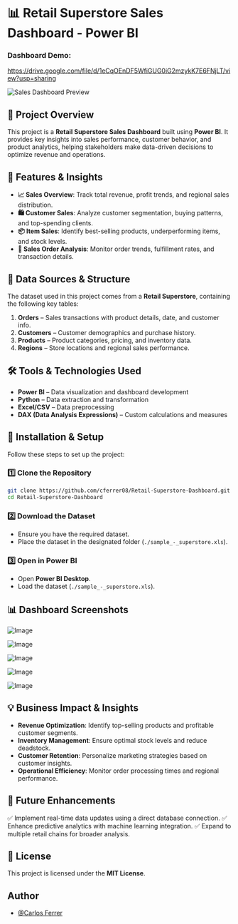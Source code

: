 
# 📊 Retail Superstore Sales Dashboard - Power BI

### Dashboard Demo: 
https://drive.google.com/file/d/1eCqOEnDF5WfiGUG0iG2mzykK7E6FNjLT/view?usp=sharing



![Sales Dashboard Preview](https://github.com/user-attachments/assets/94615032-8a88-41f5-bc87-30958f364cab)

## 📌 Project Overview
This project is a **Retail Superstore Sales Dashboard** built using **Power BI**. It provides key insights into sales performance, customer behavior, and product analytics, helping stakeholders make data-driven decisions to optimize revenue and operations.

## 🎯 Features & Insights
- **📈 Sales Overview**: Track total revenue, profit trends, and regional sales distribution.
- **🛍️ Customer Sales**: Analyze customer segmentation, buying patterns, and top-spending clients.
- **📦 Item Sales**: Identify best-selling products, underperforming items, and stock levels.
- **📑 Sales Order Analysis**: Monitor order trends, fulfillment rates, and transaction details.

## 📂 Data Sources & Structure
The dataset used in this project comes from a **Retail Superstore**, containing the following key tables:
1. **Orders** – Sales transactions with product details, date, and customer info.
2. **Customers** – Customer demographics and purchase history.
3. **Products** – Product categories, pricing, and inventory data.
4. **Regions** – Store locations and regional sales performance.

## 🛠️ Tools & Technologies Used
- **Power BI** – Data visualization and dashboard development
- **Python** – Data extraction and transformation
- **Excel/CSV** – Data preprocessing
- **DAX (Data Analysis Expressions)** – Custom calculations and measures

## 🚀 Installation & Setup
Follow these steps to set up the project:

### 1️⃣ Clone the Repository
```bash
git clone https://github.com/cferrer08/Retail-Superstore-Dashboard.git
cd Retail-Superstore-Dashboard
```

### 2️⃣ Download the Dataset
- Ensure you have the required dataset.
- Place the dataset in the designated folder (`./sample_-_superstore.xls`).

### 3️⃣ Open in Power BI
- Open **Power BI Desktop**.
- Load the dataset (`./sample_-_superstore.xls`).

## 📊 Dashboard Screenshots
![Image](https://github.com/user-attachments/assets/62703471-a408-4b30-814d-c6ae0b127c86)

![Image](https://github.com/user-attachments/assets/f73eff35-47f3-41a1-a695-b996a597d8d1)

![Image](https://github.com/user-attachments/assets/d91aa4a3-7751-4723-99db-6d8b33956597)

![Image](https://github.com/user-attachments/assets/090cd3f3-cb25-4dae-992c-0ce9a5fc44a9)

![Image](https://github.com/user-attachments/assets/5ab4d6eb-8c74-47de-848f-5e60f55acdf9)

## 💡 Business Impact & Insights
- **Revenue Optimization**: Identify top-selling products and profitable customer segments.
- **Inventory Management**: Ensure optimal stock levels and reduce deadstock.
- **Customer Retention**: Personalize marketing strategies based on customer insights.
- **Operational Efficiency**: Monitor order processing times and regional performance.

## 📌 Future Enhancements
✅ Implement real-time data updates using a direct database connection.
✅ Enhance predictive analytics with machine learning integration.
✅ Expand to multiple retail chains for broader analysis.

## 📜 License
This project is licensed under the **MIT License**.

## Author

- [@Carlos Ferrer](https://github.com/Cferrer08)
